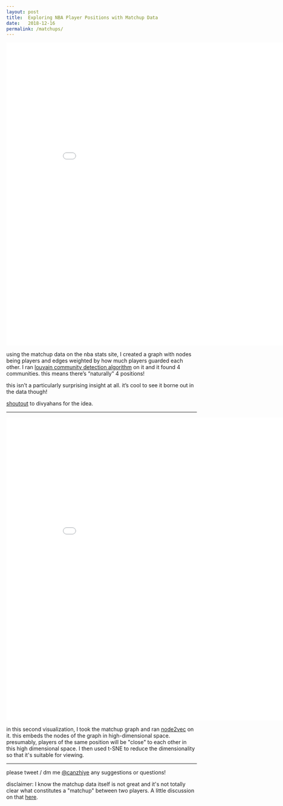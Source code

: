 ```yaml
---
layout: post
title:  Exploring NBA Player Positions with Matchup Data
date:   2018-12-16
permalink: /matchups/
---
```


<iframe width="900" height="800" frameborder="0" scrolling="no" src="//plot.ly/~canzhiye/20.embed"></iframe>

using the matchup data on the nba stats site, I created a graph with nodes being players and edges weighted by how much players guarded each other. I ran [louvain community detection algorithm](https://en.wikipedia.org/wiki/Louvain_Modularity) on it and it found 4 communities. this means there’s “naturally” 4 positions!

this isn’t a particularly surprising insight at all. it’s cool to see it borne out in the data though!

[shoutout](https://twitter.com/divyahansg/status/1073874951055110144) to divyahans for the idea.

-------
<iframe width="900" height="800" frameborder="0" scrolling="no" src="//plot.ly/~canzhiye/14.embed"></iframe>

in this second visualization, I took the matchup graph and ran [node2vec](https://snap.stanford.edu/node2vec/) on it. this embeds the nodes of the graph in high-dimensional space. presumably, players of the same position will be "close" to each other in this high dimensional space. I then used t-SNE to reduce the dimensionality so that it's suitable for viewing. 


-----
please tweet / dm me [@canzhiye](https://twitter.com/canzhiye) any suggestions or questions!


disclaimer: I know the matchup data itself is not great and it's not totally clear what constitutes a "matchup" between two players. A little discussion on that [here](https://twitter.com/Squared2020/status/1074006259307765760).
